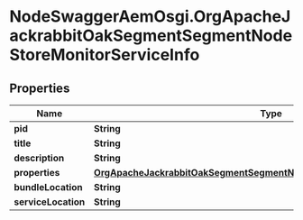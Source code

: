 # NodeSwaggerAemOsgi.OrgApacheJackrabbitOakSegmentSegmentNodeStoreMonitorServiceInfo

## Properties
Name | Type | Description | Notes
------------ | ------------- | ------------- | -------------
**pid** | **String** |  | [optional] 
**title** | **String** |  | [optional] 
**description** | **String** |  | [optional] 
**properties** | [**OrgApacheJackrabbitOakSegmentSegmentNodeStoreMonitorServiceProperties**](OrgApacheJackrabbitOakSegmentSegmentNodeStoreMonitorServiceProperties.md) |  | [optional] 
**bundleLocation** | **String** |  | [optional] 
**serviceLocation** | **String** |  | [optional] 


